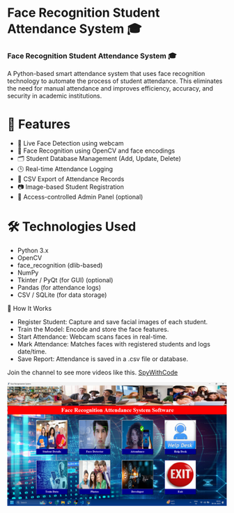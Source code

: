 # Face Recognition Student Attendance System 🎓
### Face Recognition Student Attendance System 🎓

A Python-based smart attendance system that uses face recognition technology to automate the process of student attendance. This eliminates the need for manual attendance and improves efficiency, accuracy, and security in academic institutions.

# 📌  Features

- 🎥 Live Face Detection using webcam
- 🧠 Face Recognition using OpenCV and face encodings
- 🗂️ Student Database Management (Add, Update, Delete)
- 🕒 Real-time Attendance Logging
- 📁 CSV Export of Attendance Records
- 📷 Image-based Student Registration
- 🔐 Access-controlled Admin Panel (optional)

# 🛠️ Technologies Used

- Python 3.x
- OpenCV
- face_recognition (dlib-based)
- NumPy
- Tkinter / PyQt (for GUI) (optional)
- Pandas (for attendance logs)
- CSV / SQLite (for data storage)

🚀 How It Works

- Register Student: Capture and save facial images of each student.
- Train the Model: Encode and store the face features.
- Start Attendance: Webcam scans faces in real-time.
- Mark Attendance: Matches faces with registered students and logs date/time.
- Save Report: Attendance is saved in a .csv file or database.

Join the channel to see more videos like this. [SpyWithCode](https://www.youtube.com/channel/UCCCPwtWw3wyMfWyBH116qCg)


![alt text](photos/preview.png)
